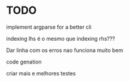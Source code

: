 # TODO

implement argparse for a better cli

indexing lhs é o mesmo que indexing rhs???

Dar linha com os erros nao funciona muito bem

code genation

criar mais e melhores testes
